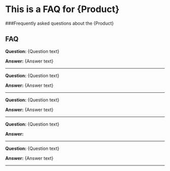# This is a FAQ for {Product}  
###Frequently asked questions about the {Product}

## FAQ

**Question:** {Question text}

**Answer:** {Answer text}

--------------------------------------------------------------------------------------------------------------------------------------------------------

**Question:** {Question text}

**Answer:** {Answer text}

--------------------------------------------------------------------------------------------------------------------------------------------------------

**Question:** {Question text}

**Answer:** {Answer text}

--------------------------------------------------------------------------------------------------------------------------------------------------------

**Question:** {Question text}

**Answer:** <Answer text>

--------------------------------------------------------------------------------------------------------------------------------------------------------

**Question:** {Question text}

**Answer:** {Answer text}

--------------------------------------------------------------------------------------------------------------------------------------------------------
